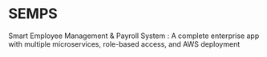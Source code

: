 # SEMPS
Smart Employee Management &amp; Payroll System
: A complete enterprise app with multiple microservices, role-based access, and AWS deployment
